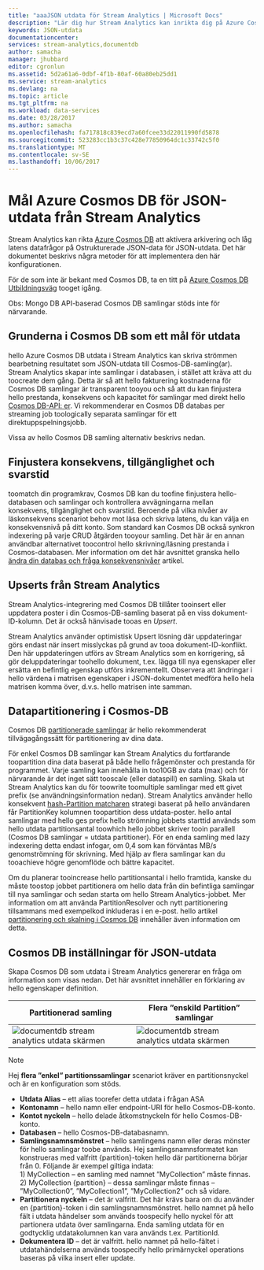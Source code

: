 ```yaml
---
title: "aaaJSON utdata för Stream Analytics | Microsoft Docs"
description: "Lär dig hur Stream Analytics kan inrikta dig på Azure Cosmos DB för JSON-utdata för dataarkivering och låg latens frågor för Ostrukturerade JSON-data."
keywords: JSON-utdata
documentationcenter: 
services: stream-analytics,documentdb
author: samacha
manager: jhubbard
editor: cgronlun
ms.assetid: 5d2a61a6-0dbf-4f1b-80af-60a80eb25dd1
ms.service: stream-analytics
ms.devlang: na
ms.topic: article
ms.tgt_pltfrm: na
ms.workload: data-services
ms.date: 03/28/2017
ms.author: samacha
ms.openlocfilehash: fa717818c839ecd7a60fcee33d22011990fd5878
ms.sourcegitcommit: 523283cc1b3c37c428e77850964dc1c33742c5f0
ms.translationtype: MT
ms.contentlocale: sv-SE
ms.lasthandoff: 10/06/2017
---
```

# <a name="target-azure-cosmos-db-for-json-output-from-stream-analytics"></a>Mål Azure Cosmos DB för JSON-utdata från Stream Analytics
Stream Analytics kan rikta [Azure Cosmos DB](https://azure.microsoft.com/services/documentdb/) att aktivera arkivering och låg latens datafrågor på Ostrukturerade JSON-data för JSON-utdata. Det här dokumentet beskrivs några metoder för att implementera den här konfigurationen.

För de som inte är bekant med Cosmos DB, ta en titt på [Azure Cosmos DB Utbildningsväg](https://azure.microsoft.com/documentation/learning-paths/documentdb/) tooget igång. 

Obs: Mongo DB API-baserad Cosmos DB samlingar stöds inte för närvarande. 

## <a name="basics-of-cosmos-db-as-an-output-target"></a>Grunderna i Cosmos DB som ett mål för utdata
hello Azure Cosmos DB utdata i Stream Analytics kan skriva strömmen bearbetning resultatet som JSON-utdata till Cosmos-DB-samling(ar). Stream Analytics skapar inte samlingar i databasen, i stället att kräva att du toocreate dem gång. Detta är så att hello fakturering kostnaderna för Cosmos DB samlingar är transparent tooyou och så att du kan finjustera hello prestanda, konsekvens och kapacitet för samlingar med direkt hello [Cosmos DB-API: er](https://msdn.microsoft.com/library/azure/dn781481.aspx). Vi rekommenderar en Cosmos DB databas per streaming job toologically separata samlingar för ett direktuppspelningsjobb.

Vissa av hello Cosmos DB samling alternativ beskrivs nedan.

## <a name="tune-consistency-availability-and-latency"></a>Finjustera konsekvens, tillgänglighet och svarstid
toomatch din programkrav, Cosmos DB kan du toofine finjustera hello-databasen och samlingar och kontrollera avvägningarna mellan konsekvens, tillgänglighet och svarstid. Beroende på vilka nivåer av läskonsekvens scenariot behov mot läsa och skriva latens, du kan välja en konsekvensnivå på ditt konto. Som standard kan Cosmos DB också synkron indexering på varje CRUD åtgärden tooyour samling. Det här är en annan användbar alternativet toocontrol hello skrivning/läsning prestanda i Cosmos-databasen. Mer information om det här avsnittet granska hello [ändra din databas och fråga konsekvensnivåer](../documentdb/documentdb-consistency-levels.md) artikel.

## <a name="upserts-from-stream-analytics"></a>Upserts från Stream Analytics
Stream Analytics-integrering med Cosmos DB tillåter tooinsert eller uppdatera poster i din Cosmos-DB-samling baserat på en viss dokument-ID-kolumn. Det är också hänvisade tooas en *Upsert*.

Stream Analytics använder optimistisk Upsert lösning där uppdateringar görs endast när insert misslyckas på grund av tooa dokument-ID-konflikt. Den här uppdateringen utförs av Stream Analytics som en korrigering, så gör deluppdateringar toohello dokument, t.ex. lägga till nya egenskaper eller ersätta en befintlig egenskap utförs inkrementellt. Observera att ändringar i hello värdena i matrisen egenskaper i JSON-dokumentet medföra hello hela matrisen komma över, d.v.s. hello matrisen inte samman.

## <a name="data-partitioning-in-cosmos-db"></a>Datapartitionering i Cosmos-DB
Cosmos DB [partitionerade samlingar](../cosmos-db/partition-data.md) är hello rekommenderat tillvägagångssätt för partitionering av dina data. 

För enkel Cosmos DB samlingar kan Stream Analytics du fortfarande toopartition dina data baserat på både hello frågemönster och prestanda för programmet. Varje samling kan innehålla in too10GB av data (max) och för närvarande är det inget sätt tooscale (eller dataspill) en samling. Skala ut Stream Analytics kan du för toowrite toomultiple samlingar med ett givet prefix (se användningsinformation nedan). Stream Analytics använder hello konsekvent [hash-Partition matcharen](https://msdn.microsoft.com/library/azure/microsoft.azure.documents.partitioning.hashpartitionresolver.aspx) strategi baserat på hello användaren får PartitionKey kolumnen toopartition dess utdata-poster. hello antal samlingar med hello ges prefix hello strömning jobbets starttid används som hello utdata partitionsantal toowhich hello jobbet skriver tooin parallell (Cosmos DB samlingar = utdata partitioner). För en enda samling med lazy indexering detta endast infogar, om 0,4 som kan förväntas MB/s genomströmning för skrivning. Med hjälp av flera samlingar kan du tooachieve högre genomflöde och bättre kapacitet.

Om du planerar tooincrease hello partitionsantal i hello framtida, kanske du måste toostop jobbet partitionera om hello data från din befintliga samlingar till nya samlingar och sedan starta om hello Stream Analytics-jobbet. Mer information om att använda PartitionResolver och nytt partitionering tillsammans med exempelkod inkluderas i en e-post. hello artikel [partitionering och skalning i Cosmos DB](../documentdb/documentdb-partition-data.md) innehåller även information om detta.

## <a name="cosmos-db-settings-for-json-output"></a>Cosmos DB inställningar för JSON-utdata
Skapa Cosmos DB som utdata i Stream Analytics genererar en fråga om information som visas nedan. Det här avsnittet innehåller en förklaring av hello egenskaper definition.

Partitionerad samling | Flera ”enskild Partition” samlingar
---|---
![documentdb stream analytics utdata skärmen](media/stream-analytics-documentdb-output/stream-analytics-documentdb-output-1.png) |  ![documentdb stream analytics utdata skärmen](media/stream-analytics-documentdb-output/stream-analytics-documentdb-output-2.png)


  
> [!NOTE]
> Hej **flera ”enkel” partitionssamlingar** scenariot kräver en partitionsnyckel och är en konfiguration som stöds. 

* **Utdata Alias** – ett alias toorefer detta utdata i frågan ASA  
* **Kontonamn** – hello namn eller endpoint-URI för hello Cosmos-DB-konto.  
* **Kontot nyckeln** – hello delade åtkomstnyckeln för hello Cosmos-DB-konto.  
* **Databasen** – hello Cosmos-DB-databasnamn.  
* **Samlingsnamnsmönstret** – hello samlingens namn eller deras mönster för hello samlingar toobe används. Hej samlingsnamnsformatet kan konstrueras med valfritt {partition}-token hello där partitionerna börjar från 0. Följande är exempel giltiga indata:  
  1\) MyCollection – en samling med namnet ”MyCollection” måste finnas.  
  2\) MyCollection {partition} – dessa samlingar måste finnas – ”MyCollection0”, ”MyCollection1”, ”MyCollection2” och så vidare.  
* **Partitionera nyckeln** – det är valfritt. Det här krävs bara om du använder en {partition}-token i din samlingsnamnsmönstret. hello namnet på hello fält i utdata händelser som används toospecify hello nyckel för att partionera utdata över samlingarna. Enda samling utdata för en godtycklig utdatakolumnen kan vara används t.ex. PartitionId.  
* **Dokumentera ID** – det är valfritt. hello namnet på hello-fältet i utdatahändelserna används toospecify hello primärnyckel operations baseras på vilka insert eller update.  
